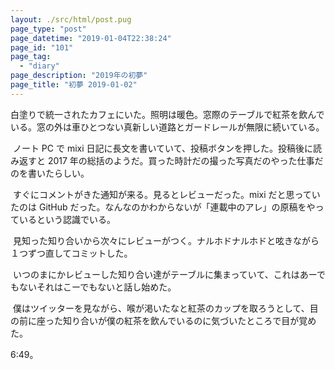 ```yaml
---
layout: ./src/html/post.pug
page_type: "post"
page_datetime: "2019-01-04T22:38:24"
page_id: "101"
page_tag:
  - "diary"
page_description: "2019年の初夢"
page_title: "初夢 2019-01-02"
---
```


白塗りで統一されたカフェにいた。照明は暖色。窓際のテーブルで紅茶を飲んでいる。窓の外は車ひとつない真新しい道路とガードレールが無限に続いている。

‪ ノート PC で mixi 日記に長文を書いていて、投稿ボタンを押した。投稿後に読み返すと 2017 年の総括のようだ。買った時計だの撮った写真だのやった仕事だのを書いたらしい。‬

‪ すぐにコメントがきた通知が来る。見るとレビューだった。mixi だと思っていたのは GitHub だった。なんなのかわからないが「連載中のアレ」の原稿をやっているという認識でいる。

‪ 見知った知り合いから次々にレビューがつく。ナルホドナルホドと呟きながら１つずつ直してコミットした。‬

‪ いつのまにかレビューした知り合い達がテーブルに集まっていて、これはあーでもないそれはこーでもないと話し始めた。‬

‪ 僕はツイッターを見ながら、喉が渇いたなと紅茶のカップを取ろうとして、目の前に座った知り合いが僕の紅茶を飲んでいるのに気づいたところで目が覚めた。‬

‪6:49。
